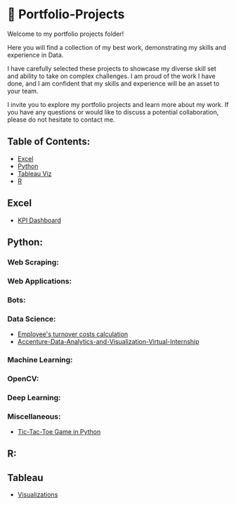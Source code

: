 
# 💎 Portfolio-Projects
Welcome to my portfolio projects folder!

Here you will find a collection of my best work, demonstrating my skills and experience in Data.

I have carefully selected these projects to showcase my diverse skill set and ability to take on complex challenges. I am proud of the work I have done, and I am confident that my skills and experience will be an asset to your team.

I invite you to explore my portfolio projects and learn more about my work. If you have any questions or would like to discuss a potential collaboration, please do not hesitate to contact me.


## Table of Contents:

- [Excel](#excel)
- [Python](#python)
- [Tableau Viz ](#Tableau)
- [R](#R)


## Excel

  - [KPI Dashboard](https://github.com/PeJiR/Excel.git)

## Python:

### Web Scraping:

### Web Applications:

### Bots:

### Data Science:
- [Employee's turnover costs calculation](https://github.com/PeJiR/employee-s-turnover-costs-calculation.git)
- [Accenture-Data-Analytics-and-Visualization-Virtual-Internship](https://github.com/PeJiR/Accenture-Data-Analytics-and-Visualization-.git)

### Machine Learning:

### OpenCV:

### Deep Learning:

### Miscellaneous:
- [Tic-Tac-Toe Game in Python](https://github.com/PeJiR/Professional-Certificates/blob/main/Professional%20Certificate%20in_Computer%20Science%20for%20Python%20Programming/CS50-s-Introduction-to-Programming-with-Python/Final%20Project/README.md)

## R:

## Tableau 
- [Visualizations](https://github.com/PeJiR/Tableau-Visualitations)
